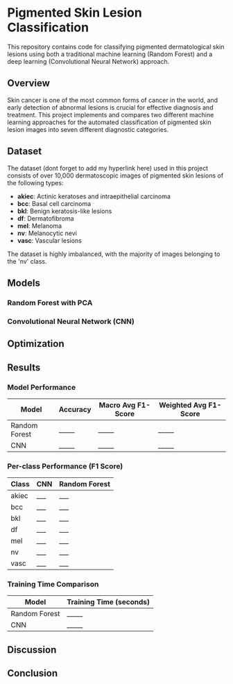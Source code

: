 # Pigmented Skin Lesion Classification

This repository contains code for classifying pigmented dermatological skin lesions using both a traditional machine learning (Random Forest) and a deep learning (Convolutional Neural Network) approach.

## Overview

Skin cancer is one of the most common forms of cancer in the world, and early detection of abnormal lesions is crucial for effective diagnosis and treatment. This project implements and compares two different machine learning approaches for the automated classification of pigmented skin lesion images into seven different diagnostic categories.

## Dataset

The dataset (dont forget to add my hyperlink here) used in this project consists of over 10,000 dermatoscopic images of pigmented skin lesions of the following types:
- **akiec**: Actinic keratoses and intraepithelial carcinoma
- **bcc**: Basal cell carcinoma
- **bkl**: Benign keratosis-like lesions
- **df**: Dermatofibroma
- **mel**: Melanoma
- **nv**: Melanocytic nevi
- **vasc**: Vascular lesions

The dataset is highly imbalanced, with the majority of images belonging to the 'nv' class.

## Models

### Random Forest with PCA

### Convolutional Neural Network (CNN)


## Optimization


## Results

### Model Performance

| Model | Accuracy | Macro Avg F1-Score | Weighted Avg F1-Score |
|-------|----------|-------------------|----------------------|
| Random Forest   | _____    | _____             | _____                |
| CNN | _____ | _____ | _____ |

### Per-class Performance (F1 Score)

| Class | CNN | Random Forest |
|-------|-----|--------------|
| akiec | ___ | ___ |
| bcc   | ___ | ___ |
| bkl   | ___ | ___ |
| df    | ___ | ___ |
| mel   | ___ | ___ |
| nv    | ___ | ___ |
| vasc  | ___ | ___ |

### Training Time Comparison

| Model | Training Time (seconds) |
|-------|-----------------------|
| Random Forest   | _____ |
| CNN | _____ |

## Discussion

## Conclusion
